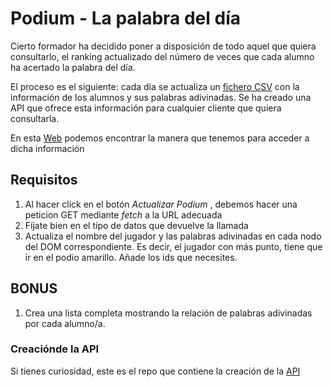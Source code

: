 # Podium - La palabra del día

Cierto formador ha decidido poner a disposición de todo aquel que quiera consultarlo, el ranking actualizado del número de veces que cada alumno ha acertado la palabra del día.

El proceso es el siguiente: cada dia se actualiza un [fichero CSV](https://www.youtube.com/watch?v=SaHIUR9jIPY) con la información de los alumnos y sus palabras adivinadas. Se ha creado una API que ofrece esta información para cualquier cliente que quiera consultarla.

En esta [Web](https://score-word-of-the-dat.onrender.com/) podemos encontrar la manera que tenemos para acceder a dicha información

## Requisitos

1. Al hacer click en el botón _Actualizar Podium_ , debemos hacer una peticion GET mediante _fetch_ a la URL adecuada
2. Fíjate bien en el tipo de datos que devuelve la llamada
3. Actualiza el nombre del jugador y las palabras adivinadas en cada nodo del DOM correspondiente. Es decir, el jugador con más punto, tiene que ir en el podio amarillo. Añade los ids que necesites.

## BONUS

1. Crea una lista completa mostrando la relación de palabras adivinadas por cada alumno/a.

### Creaciónde la API

Si tienes curiosidad, este es el repo que contiene la creación de la [API](https://github.com/omiras/score-wordoftheday)
